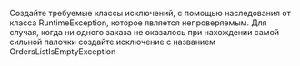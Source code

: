Создайте требуемые классы исключений, с помощью наследования от класса
RuntimeException, которое является непроверяемым. 
Для случая, когда ни одного заказа не оказалось 
при нахождении самой сильной палочки создайте исключение с названием 
OrdersListIsEmptyException